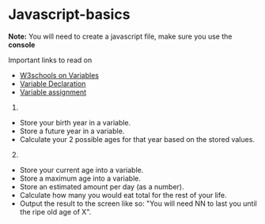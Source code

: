 # Javascript-basics

**Note:** You will need to create a javascript file, make sure you use the **console** 

Important links to read on
- [W3schools on Variables](https://www.w3schools.com/js/js_variables.asp)
- [Variable Declaration](https://developer.mozilla.org/en-US/docs/Web/JavaScript/Guide/Grammar_and_types#Declarations)
- [Variable assignment](https://www.w3schools.com/js/js_assignment.asp)
1. 
- Store your birth year in a variable.
- Store a future year in a variable.
- Calculate your 2 possible ages for that year based on the stored values.

2. 
- Store your current age into a variable.
- Store a maximum age into a variable.
- Store an estimated amount per day (as a number).
- Calculate how many you would eat total for the rest of your life.
- Output the result to the screen like so: "You will need NN to last you until the ripe old age of X".
